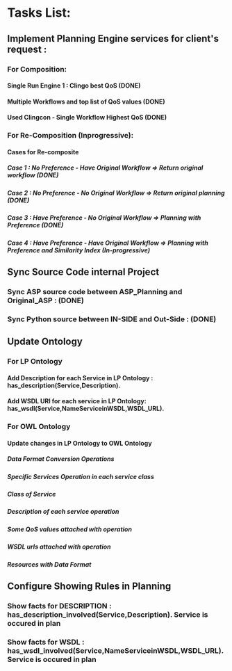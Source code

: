 # Tasks List:
## Implement Planning Engine services for client's request :
### For Composition:
#### Single Run Engine 1 : Clingo best QoS (DONE)
#### Multiple Workflows and top list of QoS values (DONE)
#### Used Clingcon - Single Workflow Highest QoS (DONE)

### For Re-Composition (Inprogressive):
#### Cases for Re-composite
##### Case 1 : No Preference - Have Original Workflow => Return original workflow (DONE)
##### Case 2 : No Preference - No Original Workflow => Return original planning (DONE)
##### Case 3 : Have Preference - No Original Workflow => Planning with Preference (DONE)
##### Case 4 : Have Preference - Have Original Workflow => Planning with Preference and Similarity Index (In-progressive)

## Sync Source Code internal Project
### Sync ASP source code between ASP_Planning and Original_ASP : (DONE)
### Sync Python source between IN-SIDE and Out-Side : (DONE)

## Update Ontology
### For LP Ontology
#### Add Description for each Service in LP Ontology : has_description(Service,Description).
#### Add WSDL URI for each service in LP Ontology: has_wsdl(Service,NameServiceinWSDL,WSDL_URL).
### For OWL Ontology
#### Update changes in LP Ontology to OWL Ontology
##### Data Format Conversion Operations 
##### Specific Services Operation in each service class
##### Class of Service
##### Description of each service operation
##### Some QoS values attached with operation
##### WSDL urls attached with operation
##### Resources with Data Format

## Configure Showing Rules in Planning 
### Show facts for DESCRIPTION : has_description_involved(Service,Description). Service is occured in plan
### Show facts for WSDL : has_wsdl_involved(Service,NameServiceinWSDL,WSDL_URL). Service is occured in plan
